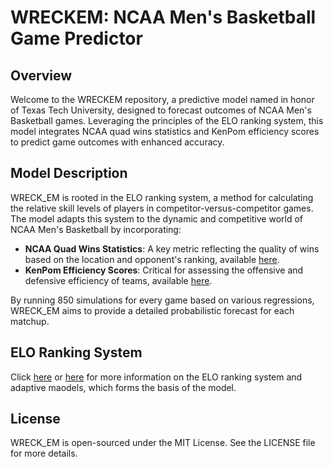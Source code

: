 # WRECKEM: NCAA Men's Basketball Game Predictor

## Overview
Welcome to the WRECKEM repository, a predictive model named in honor of Texas Tech University, designed to forecast outcomes of NCAA Men's Basketball games. Leveraging the principles of the ELO ranking system, this model integrates NCAA quad wins statistics and KenPom efficiency scores to predict game outcomes with enhanced accuracy.

## Model Description
WRECK_EM is rooted in the ELO ranking system, a method for calculating the relative skill levels of players in competitor-versus-competitor games. The model adapts this system to the dynamic and competitive world of NCAA Men's Basketball by incorporating:

- **NCAA Quad Wins Statistics**: A key metric reflecting the quality of wins based on the location and opponent's ranking, available [here](https://stats.ncaa.org/selection_rankings/nitty_gritties).
- **KenPom Efficiency Scores**: Critical for assessing the offensive and defensive efficiency of teams, available [here](https://kenpom.com/).

By running 850 simulations for every game based on various regressions, WRECK_EM aims to provide a detailed probabilistic forecast for each matchup.

## ELO Ranking System
Click [here](https://en.wikipedia.org/wiki/Elo_rating_system) or [here](https://link.springer.com/article/10.1007/s11257-016-9185-7) for more information on the ELO ranking system and adaptive maodels, which forms the basis of the model. 

## License
WRECK_EM is open-sourced under the MIT License. See the LICENSE file for more details.

